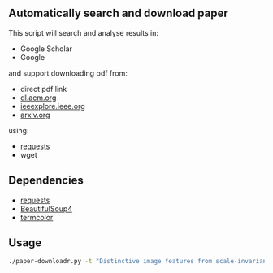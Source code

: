 ## Automatically search and download paper

This script will search and analyse results in:
* Google Scholar
* Google

and support downloading pdf from:

* direct pdf link
* [dl.acm.org](http://dl.acm.org/)
* [ieeexplore.ieee.org](http://ieeexplore.ieee.org)
* [arxiv.org](http://arxiv.org)

using:

* [requests](http://docs.python-requests.org/en/latest/)
* wget

## Dependencies
* [requests](http://docs.python-requests.org/en/latest/)
* [BeautifulSoup4](http://www.crummy.com/software/BeautifulSoup/bs4/doc/)
* [termcolor](https://pypi.python.org/pypi/termcolor)


## Usage
```bash
./paper-downloadr.py -t "Distinctive image features from scale-invariant keypoints" -d /tmp
```
